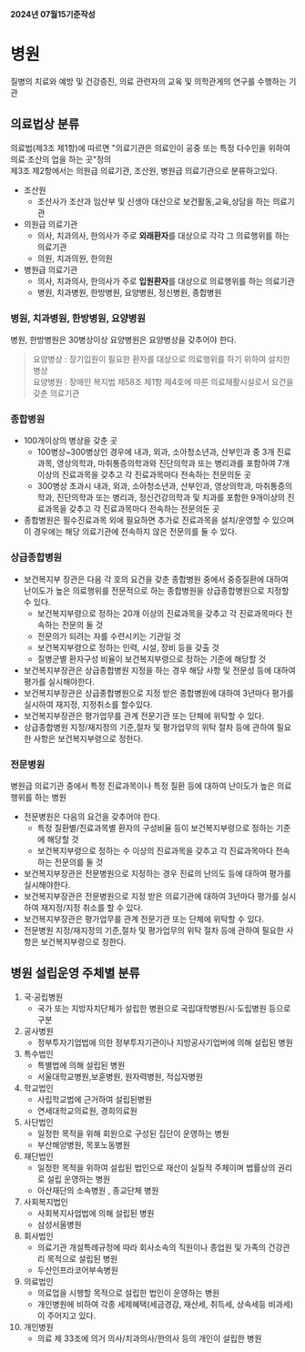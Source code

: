 **2024년 07월15기준작성**
# 병원
질병의 치료와 예방 및 건강증진, 의료 관련자의 교육 및 의학관게의 연구를 수행하는 기관

## 의료법상 분류
의료법(제3조 제1항)에 따르면 "의료기관은 의료인이 공중 또는 특정 다수인을 위하여 의료·조산의 업을 하는 곳"정의<br>
제3조 제2항에서는 의원급 의료기관, 조산원, 병원급 의료기관으로 분류하고있다.

- 조산원 
     - 조산사가 조산과 임산부 및 신생아 대산으로 보건활동,교육,상담을 하는 의료기관
- 의원급 의료기관
     - 의사, 치과의사, 한의사가 주로 **외래환자**를 대상으로 각각 그 의료행위를 하는 의료기관
     - 의원, 치과의원, 한의원
- 병원급 의료기관
     - 의사, 치과의사, 한의사가 주로 **입원환자**를 대상으로 의료행위를 하는 의료기관
     - 병원, 치과병원, 한방병원, 요양병원, 정신병원, 종합병원


### 병원, 치과병원, 한방병원, 요양병원
병원,  한방병원은 30병상이상 요양병원은 요양병상을 갖추어야 한다.
> 요양병상 : 장기입원이 필요한 환자를 대상으로 의료행위를 하기 위하여 설치한 병상<br>
요양병원 : 장애인 복지법 제58조 제1항 제4호에 따른 의료재활시설로서 요건을 갖춘 의료기관


### 종합병원
- 100개이상의 병상을 갖춘 곳
    - 100병상~300병상인 경우에 내과, 외과, 소아청소년과, 산부인과 중 3개 진료과목, 영상의학과, 마취통증의학과와 진단의학과 또는 병리과를 포함하여 7개 이상의 진료과목을 갖추고 각 진료과목마다 전속하는 전문의둔 곳
    - 300병상 초과시 내과, 외과, 소아청소년과, 산부인과, 영상의학과, 마취통증의학과, 진단의학과 또는 병리과, 정신건강의학과 및 치과를 포함한 9개이상의 진료과목을 갖추고 각 진료과목마다 전속하는 전문의둔 곳
- 종합병원은 필수진료과목 외에 필요하면 추가로 진료과목을 설치/운영할 수 있으며 이 경우에는 해당 의료기관에 전속하지 않은 전문의를 둘 수 있다.


### 상급종합병원
- 보건복지부 장관은 다음 각 호의 요건을 갖춘 종합병원 중에서 중증질환에 대하여 난이도가 높은 의료행위를 전문적으로 하는 종합병원을 상급종합병원으로 지정할 수 있다.
    - 보건복지부령으로 정하는 20개 이상의 진료과목을 갖추고 각 진료과목마다 전속하는 전문의 둘 것
    - 전문의가 되려는 자를 수련시키는 기관일 것
    - 보건복지부령으로 정하는 인력, 시설, 장비 등을 갖출 것
    - 질병군별 환자구성 비율이 보건복지부령으로 정하는 기준에 해당할 것
- 보건복지부장관은 상급종합병원 지정을 하는 경우 해당 사항 및 전문성 등에 대하여 평가를 실시해야한다.
- 보건복지부장관은 상급종합병원으로 지정 받은 종합병원에 대하여 3년마다 평가를 실시하여 재지정, 지정취소를 할수있다.
- 보건복지부장관은 평가업무를 관계 전문기관 또는 단체에 위탁할 수 있다.
- 상급종합병원 지정/재지정의 기준,절차 및 평가업무의 위탁 절차 등에 관하여 필요한 사항은 보건복지부령으로 정한다.


### 전문병원
병원급 의료기관 중에서 특정 진료과목이나 특정 질환 등에 대하여 난이도가 높은 의료행위를 하는 병원<br>
- 전문병원은 다음의 요건을 갖추어야 한다.
    - 특정 질환별/진료과목별 환자의 구성비율 등이 보건복지부령으로 정하는 기준에 해당할 것
    - 보건복지부령으로 정하는 수 이상의 진료과목을 갖추고 각 진료과목마다 전속하는 전문의를 둘 것
- 보건복지부장관은 전문병원으로 지정하는 경우 진료의 난의도 등에 대하여 평가를 실시해야한다.
- 보건복지부장관은 전문병원으로 지정 받은 의료기관에 대하여 3년마다 평가를 실시하여 재지정/지정 취소를 할 수 있다.
- 보건복지부장관은 평가업무를 관계 전문기관 또는 단체에 위탁할 수 있다.
- 전문병원 지정/재지정의 기준,절차 및 평가업무의 위탁 절차 등에 관하여 필요한 사항은 보건복지부령으로 정한다.

## 병원 설립운영 주체별 분류
1. 국·공립병원
    - 국가 또는 지방자치단체가 설립한 병원으로 국립대학병원/시·도립병원 등으로 구분
2. 공사병원
    - 정부투자기업법에 의한 정부투자기관이나 지방공사기업버에 의해 설립된 병원
3. 특수법인
    - 특별법에 의해 설립된 병원
    - 서울대학교병원,보훈병원, 원자력병원, 적십자병원
4. 학교법인
    - 사립학교법에 근거하여 설립된병원
    - 연세대학교의료원, 경희의료원
5. 사단법인
    - 일정한 목적을 위해 회원으로 구성된 집단이 운영하는 병원
    - 부산해양병원, 목포노동병원
6. 재단법인
    - 일정한 목적을 위하여 설립된 법인으로 재산이 실질적 주체이며 법률상의 권리로 설립 운영하는 병원
    - 아산재단의 소속병원 , 종교단체 병원
7. 사회복지법인
    - 사회복지사업법에 의해 설립된 병원
    - 삼성서울병원
8. 회사법인
    - 의료기관 개설특례규정에 따라 회사소속의 직원이나 종업원 및 가족의 건강관리 목적으로 설립된 병원
    - 두산인프라코어부속병원
9. 의료법인
    - 의료업을 시행할 목적으로 설립한 법인이 운영하는 병원
    - 개인병원에 비하여 각종 세제혜택(세금경감, 재산세, 취득세, 상속세등 비과세)이 주어지고 있다.
10. 개인병원
    - 의료 제 33조에 의거 의사/치과의사/한의사 등의 개인이 설립한 병원
